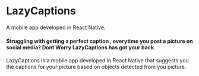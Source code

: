 # LazyCaptions
A mobile app developed in React Native.

#### Struggling with getting a perfect caption , everytime you post a picture on social media? Dont Worry LazyCaptions has got your back.
 
LazyCaptions is a mobile app developed in React Native that suggests you the captions for your picture based on objects detected from you picture.

